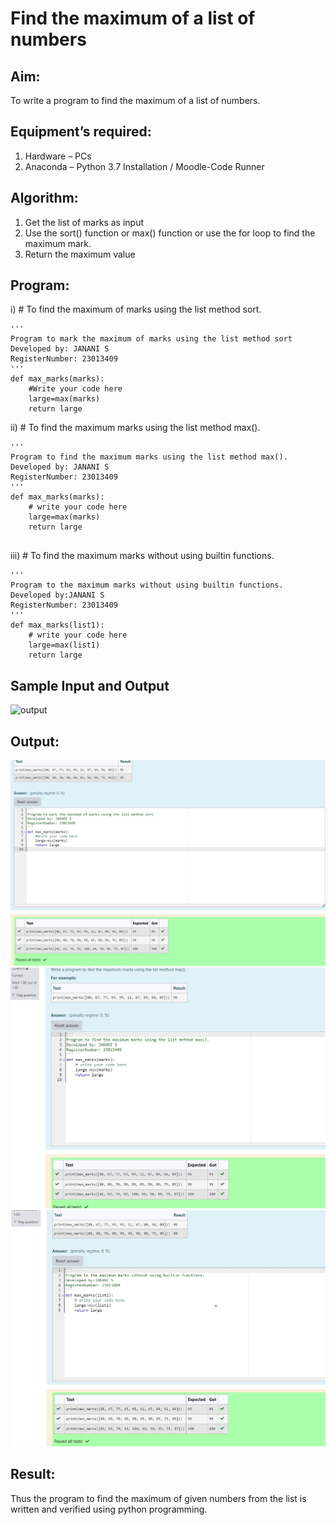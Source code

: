 # Find the maximum of a list of numbers
## Aim:
To write a program to find the maximum of a list of numbers.
## Equipment’s required:
1.	Hardware – PCs
2.	Anaconda – Python 3.7 Installation / Moodle-Code Runner
## Algorithm:
1.	Get the list of marks as input
2.	Use the sort() function or max() function or use the for loop to find the maximum mark.
3.	Return the maximum value
## Program:

i)	# To find the maximum of marks using the list method sort.
```
''' 
Program to mark the maximum of marks using the list method sort
Developed by: JANANI S
RegisterNumber: 23013409
'''
def max_marks(marks):
    #Write your code here
    large=max(marks)
    return large

```

ii)	# To find the maximum marks using the list method max().
```
''' 
Program to find the maximum marks using the list method max().
Developed by: JANANI S
RegisterNumber: 23013409
'''
def max_marks(marks):
    # write your code here
    large=max(marks)
    return large
    
```

iii) # To find the maximum marks without using builtin functions.
```
''' 
Program to the maximum marks without using builtin functions.
Developed by:JANANI S 
RegisterNumber: 23013409
'''
def max_marks(list1):
    # write your code here
    large=max(list1)
    return large
```
## Sample Input and Output
![output](./img/max_marks1.jpg) 

## Output:
![Alt text](Sort.jpg)
![Alt text](ques2.jpg)
![Alt text](ques3.jpg)

## Result:
Thus the program to find the maximum of given numbers from the list is written and verified using python programming.